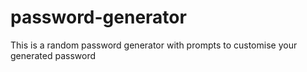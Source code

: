 # password-generator
This is a random password generator with prompts to customise your generated password

